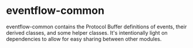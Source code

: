 # eventflow-common

eventflow-common contains the Protocol Buffer definitions of events, their derived classes, and some
helper classes. It's intentionally light on dependencies to allow for easy sharing between other
modules.
